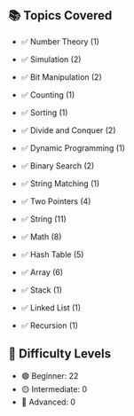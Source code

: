 ## 📚 Topics Covered
- ✅ Number Theory (1)
- ✅ Simulation (2)
- ✅ Bit Manipulation (2)
- ✅ Counting (1)
- ✅ Sorting (1)
- ✅ Divide and Conquer (2)
- ✅ Dynamic Programming (1)
- ✅ Binary Search (2)
- ✅ String Matching (1)
- ✅ Two Pointers (4)
- ✅ String (11)
- ✅ Math (8)
- ✅ Hash Table (5)
- ✅ Array (6)


- ✅ Stack (1)
- ✅ Linked List (1)
- ✅ Recursion (1)
## 🧠 Difficulty Levels
- 🟢 Beginner: 22
- 🟡 Intermediate: 0
- 🔴 Advanced: 0

